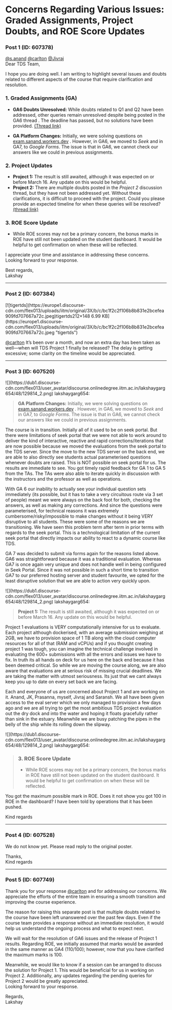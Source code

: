 # Concerns Regarding Various Issues: Graded Assignments, Project Doubts, and ROE Score Updates

### Post 1 (ID: 607378)

[@s.anand](/u/s.anand) [@carlton](/u/carlton) [@Jivraj](/u/jivraj)  
Dear TDS Team,

I hope you are doing well. I am writing to highlight several issues and doubts
related to different aspects of the course that require clarification and
resolution.

### 1\. Graded Assignments (GA)

  * **GA6 Doubts Unresolved:** While doubts related to Q1 and Q2 have been addressed, other queries remain unresolved despite being posted in the GA6 thread . The deadline has passed, but no solutions have been provided. [(Thread link)](https://discourse.onlinedegree.iitm.ac.in/t/graded-assignment-6/169283)

  * **GA Platform Changes:** Initially, we were solving questions on [exam.sanand.workers.dev](https://exam.sanand.workers.dev) . However, in GA6, we moved to _Seek_ and in GA7, to _Google Forms_. The issue is that in GA6, we cannot check our answers like we could in previous assignments.

### 2\. Project Updates

  * **Project 1:** The result is still awaited, although it was expected on or before March 16. Any update on this would be helpful.
  * **Project 2:** There are multiple doubts posted in the _Project 2_ discussion thread, but they have not been addressed yet. Without these clarifications, it is difficult to proceed with the project. Could you please provide an expected timeline for when these queries will be resolved? [(thread link)](https://discourse.onlinedegree.iitm.ac.in/t/project-2-tds-solver-discussion-thread/169029/29)

### 3\. ROE Score Update

  * While ROE scores may not be a primary concern, the bonus marks in ROE have still not been updated on the student dashboard. It would be helpful to get confirmation on when these will be reflected.

I appreciate your time and assistance in addressing these concerns. Looking
forward to your response.

Best regards,  
Lakshay


---

### Post 2 (ID: 607384)

[![tigertds](https://europe1.discourse-
cdn.com/flex013/uploads/iitm/original/3X/b/c/bc1f2c2f106b8b831e2bcefea909fd707667a72c.jpeg)tigertds212×148
6.99 KB](https://europe1.discourse-
cdn.com/flex013/uploads/iitm/original/3X/b/c/bc1f2c2f106b8b831e2bcefea909fd707667a72c.jpeg
"tigertds")

  
[@carlton](/u/carlton) It’s been over a month, and now an extra day has been
taken as well—when will TDS Project 1 finally be released? The delay is
getting excessive; some clarity on the timeline would be appreciated.


---

### Post 3 (ID: 607520)

![](https://dub1.discourse-
cdn.com/flex013/user_avatar/discourse.onlinedegree.iitm.ac.in/lakshaygarg654/48/129814_2.png)
lakshaygarg654:

> **GA Platform Changes:** Initially, we were solving questions on
> [exam.sanand.workers.dev](https://exam.sanand.workers.dev) . However, in
> GA6, we moved to _Seek_ and in GA7, to _Google Forms_. The issue is that in
> GA6, we cannot check our answers like we could in previous assignments.

The course is in transition. Initially all of it used to be on seek portal.
But there were limitations of seek portal that we were not able to work around
to deliver the kind of interactive, reactive and rapid corrections/iterations
that are now possible because we moved the evaluations from the seek portal to
the TDS server. Since the move to the new TDS server on the back end, we are
able to also directly see students actual parameterised questions whenever
doubts are raised. This is NOT possible on seek portal for us. The results are
immediate to see. You got timely rapid feedback for GA 1 to GA 5 from the TAs.
The TAs were also able to iterate quickly in discussion with the instructors
and the professor as well as operations.

With GA 6 our inability to actually see your individual question sets
immediately (its possible, but it has to take a very circuitous route via 3
set of people) meant we were always on the back foot for both, checking the
answers, as well as making any corrections. And since the questions were
parameterised, for technical reasons it was extremely
cumbersome/risky/impossible to make changes without it being VERY disruptive
to all students. These were some of the reasons we are transitioning. We have
seen this problem term after term in prior terms with regards to the seek
portal. This is a technological limitation of the current seek portal that
directly impacts our ability to react to a dynamic course like TDS.

GA 7 was decided to submit via forms again for the reasons listed above. GA6
was straightforward because it was a traditional evaluation. Whereas GA7 is
once again very unique and does not handle well in being configured in Seek
Portal. Since it was not possible in such a short time to transition GA7 to
our preferred hosting server and student favourite, we opted for the least
disruptive solution that we are able to action very quickly upon.

![](https://dub1.discourse-
cdn.com/flex013/user_avatar/discourse.onlinedegree.iitm.ac.in/lakshaygarg654/48/129814_2.png)
lakshaygarg654:

> **Project 1:** The result is still awaited, although it was expected on or
> before March 16. Any update on this would be helpful.

Project 1 evaluations is VERY computationally intensive for us to evaluate.
Each project although dockerised, with an average submission weighing at 2GB,
we have to provision space of 1 TB along with the cloud computer resources for
all of that (RAM and vCPUs) and if you thought creating project 1 was tough,
you can imagine the technical challenge involved in evaluating the 600+
submissions with all the errors and issues we have to fix. In truth its all
hands on deck for us here on the back end because it has been deemed critical.
So while we are moving the course along, we are also aware that evaluations
are at serious risk of missing crucial deadlines. We are taking the matter
with utmost seriousness. Its just that we cant always keep you up to date on
every set back we are facing.

Each and everyone of us are concerned about Project 1 and are working on it.
Anand, JK, Prasanna, myself, Jivraj and Saransh. We all have been given access
to the eval server which we only managed to provision a few days ago and we
are all trying to get the most ambitious TDS project evaluation out the dry
dock and into the water and hoping it floats gracefully rather than sink in
the estuary. Meanwhile we are busy patching the pipes in the belly of the ship
while its rolling down the slipway.

![](https://dub1.discourse-
cdn.com/flex013/user_avatar/discourse.onlinedegree.iitm.ac.in/lakshaygarg654/48/129814_2.png)
lakshaygarg654:

> ### 3\. ROE Score Update
>
>   * While ROE scores may not be a primary concern, the bonus marks in ROE
> have still not been updated on the student dashboard. It would be helpful to
> get confirmation on when these will be reflected.
>

You got the maximum possible mark in ROE. Does it not show you got 100 in ROE
in the dashboard? I have been told by operations that it has been pushed.

Kind regards


---

### Post 4 (ID: 607528)

We do not know yet. Please read reply to the original poster.

Thanks,  
Kind regards


---

### Post 5 (ID: 607749)

Thank you for your response [@carlton](/u/carlton) and for addressing our
concerns. We appreciate the efforts of the entire team in ensuring a smooth
transition and improving the course experience.

The reason for raising this separate post is that multiple doubts related to
the course have been left unanswered over the past few days. Even if the
course team provides a response without an immediate resolution, it would help
us understand the ongoing process and what to expect next.

We will wait for the resolution of GA6 issues and the release of Project 1
results. Regarding ROE, we initially assumed that marks would be awarded in
the same manner as GA4 (110/100); however, now that you have clarified the
maximum marks is 100.

Meanwhile, we would like to know if a session can be arranged to discuss the
solution for Project 1. This would be beneficial for us in working on Project
2. Additionally, any updates regarding the pending queries for Project 2 would
be greatly appreciated.  
Looking forward to your response.

Regards,  
Lakshay

